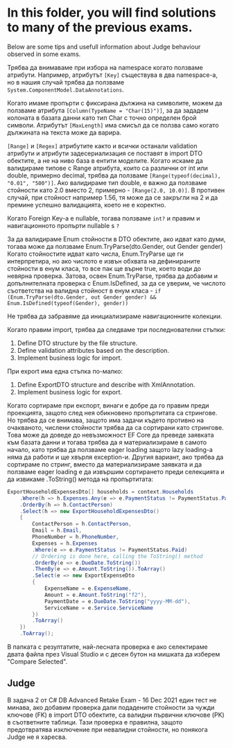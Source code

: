 # In this folder, you will find solutions to many of the previous exams.
Below are some tips and usefull information about Judge behaviour observed in some exams.

Трябва да внимаваме при избора на namespace когато ползваме атрибути. Например, атрибутът `[Key]` съществува в два namespace-a, но в нашия случай трябва да ползваме `System.ComponentModel.DataAnnotations`.

Когато имаме пропърти с фиксирана дължина на символите, можем да ползваме атрибута `[Column(TypeName = "Char(15)")]`, за да зададем колоната в базата данни като тип Char с точно определен брой символи. Атрибутът `[MaxLength]` има смисъл да се ползва само когато дължината на текста може да варира.

`[Range]` и `[Regex]` атрибутите както и всички останали validation атрибути и атрибути задесериализация се поставят в import DTO обектите, а не на ниво база в ентити моделите.
Когато искаме да валидираме типове с Range атрибута, които са различни от int или double, примерно decimal, трябва да ползваме `[Range(typeof(decimal), "0.01", "500")]`. Ако валидираме тип double, е важно да ползваме стойности като 2.0 вместо 2, примерно - `[Range(2.0, 10.0)]`. В противен случай, при стойност например 1.56, тя може да се закръгли на 2 и да премине успешно валидацията, което не е коректно.

Когато Foreign Key-a е nullable, тогава ползваме `int?` и правим и навигационното пропърти nullable s `?`

За да валидираме Enum стойности в DTO обектите, ако идват като думи, тогава може да ползваме Enum.TryParse(dto.Gender, out Gender gender)
Когато стойностите идват като числа, Enum.TryParse ще ги интерпретира, но ако числото е извън обхвата на дефинираните стойности в енум класа, то все пак ще върне true, което води до невярна проверка.
Затова, освен Enum.TryParse, трябва да добавим и допълнителната проверка с Enum.IsDefined, за да се уверим, че числото съответства на валидна стойност в енум класа - `if (Enum.TryParse(dto.Gender, out Gender gender) && Enum.IsDefined(typeof(Gender), gender))`

Не трябва да забравяме да инициализираме навигационните колекции.

Когато правим import, трябва да следваме три последнователни стъпки:

 1. Define DTO structure by the file structure.
 2. Define validation attributes based on the description.
 3. Implement business logic for import.
 
 При export има една стъпка по-малко:
 
 1. Define ExportDTO structure and describe with XmlAnnotation.
 2. Implement business logic for export.
 
Когато сортираме при експорт, винаги е добре да го правим преди проекцията, защото след нея обикновено пропъртитата са стрингове. Но трябва да се внимава, защото има задачи където противно на очакваното, числени стойности трябва да са сортирани като стрингове. Това може да доведе до невъзможност EF Core да преведе заявката към базата данни и тогава трябва да я материализираме в самото начало, като трябва да ползваме eager loading защото lazy loading-a няма да работи и ще хвърля exception-и. 
Другия вариант, ако трябва да сортираме по стринг, вместо да материализираме заявката и да ползваме eager loading е да извършим сортирането преди селекцията и да извикаме .ToString() метода на пропъртитата:

```csharp
ExportHouseholdExpensesDto[] households = context.Households
    .Where(h => h.Expenses.Any(e => e.PaymentStatus != PaymentStatus.Paid))
    .OrderBy(h => h.ContactPerson)
    .Select(h => new ExportHouseholdExpensesDto()
    {
        ContactPerson = h.ContactPerson,
        Email = h.Email,
        PhoneNumber = h.PhoneNumber,
        Expenses = h.Expenses
        .Where(e => e.PaymentStatus != PaymentStatus.Paid)
		// Ordering is done here, calling the ToString() method
        .OrderBy(e => e.DueDate.ToString())
        .ThenBy(e => e.Amount.ToString()).ToArray()
        .Select(e => new ExportExpenseDto
        {
            ExpenseName = e.ExpenseName,
            Amount = e.Amount.ToString("f2"),
            PaymentDate = e.DueDate.ToString("yyyy-MM-dd"),
            ServiceName = e.Service.ServiceName
        })
        .ToArray()
    })
    .ToArray();
```

В папката с резултатите, най-лесната проверка е ако селектираме двата файла през Visual Studio и с десен бутон на мишката да изберем "Compare Selected".
## Judge
В задача 2 от C# DB Advanced Retake Exam - 16 Dec 2021 един тест не минава, ако добавим проверка дали подадените стойности за чужди ключове (FK) в import DTO обектите, са валидни първични ключове (PK) в съответните таблици. Тази проверка е правилна, защото предотвратява изключение при невалидни стойности, но понякога Judge не я харесва.